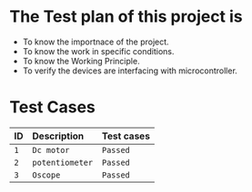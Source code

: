 # The Test plan of this project is

* To know the importnace of the project.
* To know the work in specific conditions.
* To know the Working Principle.
* To verify the devices are interfacing with microcontroller.

# Test Cases

| ID        |  Description                                       | Test cases                 |  
| :-------- | :--------------------------------                  | :------------------------- | 
| `1`       | `Dc motor`                                         | `Passed`                   |  
|  `2`      | `potentiometer`                                           |   `Passed`                 |   
|`3`        | `Oscope`                                           |	`Passed`	                |

